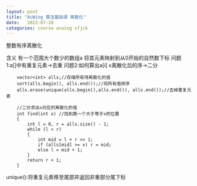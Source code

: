```yaml
---
layout: post
title: "AcWing 算法基础课 离散化"
date:   2022-07-28
categories: course acwing sfjck
---
```


整数有序离散化

含义
有一个范围大个数少的数组a
将其元素映射到从0开始的自然数下标
问题1:a[]中有重复元素->去重
问题2:如何算出a[i] x离散化后的序->二分 

```
    vector<int> alls;//存储所有待离散化的值
    sort(alls.begin(), alls.end());//将所有值排序
    alls.erase(unique(alls.begin(),alls.end()), alls.end());//去掉重复元素

    //二分求出x对应的离散化的值
    int find(int x) //找到第一个大于等于x的位置
    {
        int l = 0, r = alls.size() - 1;
        while (l < r)
        {
            int mid = l + r >> 1;
            if (alls[mid] >= x) r = mid;
            else l = mid + 1;
        }
        return r + 1;
    }
```

unique():将重复元素移至尾部并返回非重部分尾下标
